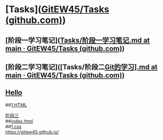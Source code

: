 # [Tasks]([GitEW45/Tasks (github.com)](https://github.com/GitEW45/Tasks))

## [阶段一学习笔记]([Tasks/阶段一学习笔记.md at main · GitEW45/Tasks (github.com)](https://github.com/GitEW45/Tasks/blob/main/阶段一学习笔记.md))

## [阶段二学习笔记]([Tasks/阶段二[Git的学习\].md at main · GitEW45/Tasks (github.com)](https://github.com/GitEW45/Tasks/blob/main/阶段二[Git的学习].md))

## [Hello](https://github.com/GitEW45/Tasks/blob/master/Hello.md)
##[1.HTML](https://github.com/GitEW45/Tasks/blob/main/1.html)

[阶段三](https://github.com/GitEW45/Tasks/blob/main/%E9%98%B6%E6%AE%B5%E4%B8%89.md)  
##[index.html](https://github.com/GitEW45/Tasks/blob/main/index.html)  
##[1.css](https://github.com/GitEW45/Tasks/blob/main/1.css)  
https://gitew45.github.io/

